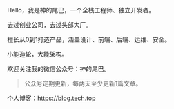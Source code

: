 Hello，我是神的尾巴，一个全栈工程师、独立开发者。

去过创业公司，去过头部大厂。

擅长从0到1打造产品，涵盖设计、前端、后端、运维、安全。

小能造轮，大能架构。

欢迎关注我的微信公众号：神的尾巴。

> 公众号定期更新，每两天至少更新1篇文章。

个人博客：<https://blog.tech.top>
